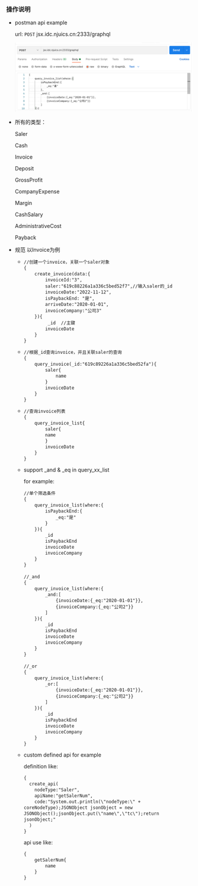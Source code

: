 ### 操作说明



+ postman api example

    url: `POST` jsx.idc.njuics.cn:2333/graphql

  <img src="./postman_example.png" alt="屏幕快照 2021-11-13 下午6.51.49" style="zoom:50%;" />

+ 所有的类型：

    Saler

    Cash
    
    Invoice

    Deposit

    GrossProfit

    CompanyExpense

    Margin

    CashSalary

    AdministrativeCost

    Payback


+ 规范 以Invoice为例

  +     
        //创建一个invoice，关联一个saler对象
        {
            create_invoice(data:{
                invoiceId:"3",
                saler:"619c88226a1a336c5bed52f7",//输入saler的_id
                invoiceDate:"2022-11-12",
                isPaybackEnd: "是",
                arriveDate:"2020-01-01",
                invoiceCompany:"公司3"
            }){
                 _id  //主键
                invoiceDate  
            }
        }

  + 
        //根据_id查询invoice，并且关联saler的查询
        {
            query_invoice(_id:"619c89226a1a336c5bed52fa"){
                saler{
                    name
                }
                invoiceDate
            }
        }

  + 
        //查询invoice列表
        {
            query_invoice_list{
                saler{
        	    name
                }
                invoiceDate
            }
        }
    
  + support _and & _eq in query_xx_list
    
    for example:
    

        //单个筛选条件
        {
            query_invoice_list(where:{
                isPaybackEnd:{
                    _eq:"是"
                }
            }){
                _id
                isPaybackEnd
                invoiceDate
                invoiceCompany
            }
        }

        //_and
        {
            query_invoice_list(where:{
                _and:[
                    {invoiceDate:{_eq:"2020-01-01"}},
                    {invoiceCompany:{_eq:"公司2"}}
                ]
            }){
                _id
                isPaybackEnd
                invoiceDate
                invoiceCompany
            }
        }
    
        //_or
        {
            query_invoice_list(where:{
                _or:[
                    {invoiceDate:{_eq:"2020-01-01"}},
                    {invoiceCompany:{_eq:"公司2"}}
                ]
            }){
                _id
                isPaybackEnd
                invoiceDate
                invoiceCompany
            }
        }
        
  + custom defined api for example

    definition like:

        {
          create_api(
            nodeType:"Saler",
            apiName:"getSalerNum",
            code:"System.out.println(\"nodeType:\" + coreNodeType);JSONObject jsonObject = new JSONObject();jsonObject.put(\"name\",\"tc\");return jsonObject;"
          )
        }

    api use like:

        {
            getSalerNum{
                name
            }
        }